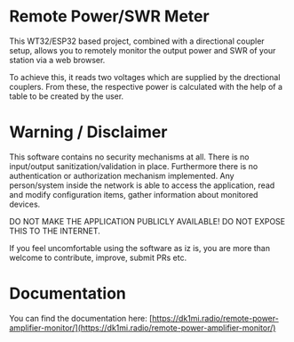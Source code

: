 # Remote Power/SWR Meter

This WT32/ESP32 based project, combined with a directional coupler setup, allows you to remotely monitor the output power and SWR of your station via a web browser.

To achieve this, it reads two voltages which are supplied by the drectional couplers. From these, the respective power is calculated with the help of a table to be created by the user.

# Warning / Disclaimer

This software contains no security mechanisms at all. There is no input/output sanitization/validation in place. Furthermore there is no authentication or authorization mechanism implemented. Any person/system inside the network is able to access the application, read and modify configuration items, gather information about monitored devices.

DO NOT MAKE THE APPLICATION PUBLICLY AVAILABLE! DO NOT EXPOSE THIS TO THE INTERNET.

If you feel uncomfortable using the software as iz is, you are more than welcome to contribute, improve, submit PRs etc.

# Documentation

You can find the documentation here: [https://dk1mi.radio/remote-power-amplifier-monitor/](https://dk1mi.radio/remote-power-amplifier-monitor/)
